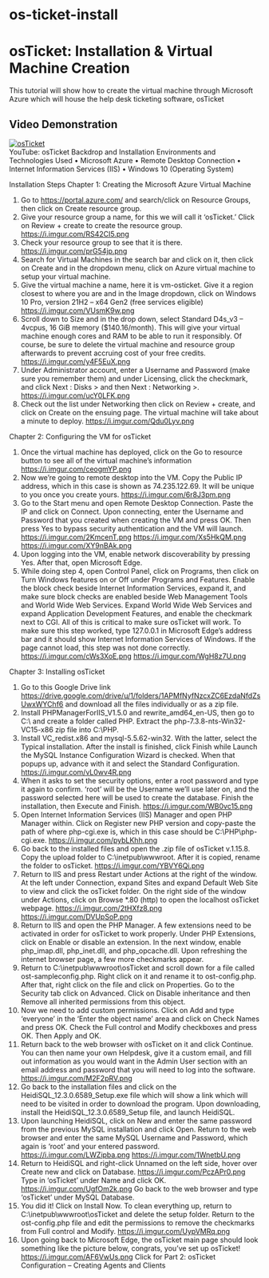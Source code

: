 # os-ticket-install

# osTicket: Installation & Virtual Machine Creation
This tutorial will show how to create the virtual machine through Microsoft Azure which will house the help desk ticketing software, osTicket

## Video Demonstration
[![osTicket](http://i.imgur.com/rnBht8B.png)](http://youtu.be/FpdC_98Ekgs)
<br/>
YouTube: osTicket Backdrop and Installation
Environments and Technologies Used
•	Microsoft Azure
•	Remote Desktop Connection
•	Internet Information Services (IIS)
•	Windows 10 (Operating System)


Installation Steps
Chapter 1: Creating the Microsoft Azure Virtual Machine
1.	Go to https://portal.azure.com/ and search/click on Resource Groups, then click on Create resource group.
2.	Give your resource group a name, for this we will call it ‘osTicket.’ Click on Review + create to create the resource group. https://i.imgur.com/RS42CI5.png
3.	Check your resource group to see that it is there. https://i.imgur.com/prG54jp.png
4.	Search for Virtual Machines in the search bar and click on it, then click on Create and in the dropdown menu, click on Azure virtual machine to setup your virtual machine.
5.	Give the virtual machine a name, here it is vm-osticket. Give it a region closest to where you are and in the Image dropdown, click on Windows 10 Pro, version 21H2 – x64 Gen2 (free services eligible) https://i.imgur.com/VUsmK9w.png
6.	Scroll down to Size and in the drop down, select Standard D4s_v3 – 4vcpus, 16 GiB memory ($140.16/month). This will give your virtual machine enough cores and RAM to be able to run it responsibly. Of course, be sure to delete the virtual machine and resource group afterwards to prevent accruing cost of your free credits. https://i.imgur.com/y4F5EuX.png
7.	Under Administrator account, enter a Username and Password (make sure you remember them) and under Licensing, click the checkmark, and click Next : Disks >  and then Next : Networking >. https://i.imgur.com/ucY0LFK.png
8.	Check out the list under Networking then click on Review + create, and click on Create on the ensuing page. The virtual machine will take about a minute to deploy. https://i.imgur.com/Qdu0Lyv.png

Chapter 2: Configuring the VM for osTicket
1.	Once the virtual machine has deployed, click on the Go to resource button to see all of the virtual machine’s information https://i.imgur.com/ceogmYP.png
2.	Now we’re going to remote desktop into the VM. Copy the Public IP address, which in this case is shown as 74.235.122.69. It will be unique to you once you create yours. https://i.imgur.com/6r8J3pm.png
3.	Go to the Start menu and open Remote Desktop Connection. Paste the IP and click on Connect. Upon connecting, enter the Username and Password that you created when creating the VM and press OK. Then press Yes to bypass security authentication and the VM will launch. https://i.imgur.com/2KmcenT.png https://i.imgur.com/Xs5HkQM.png https://i.imgur.com/XY9nBAk.png 
4.	Upon logging into the VM, enable network discoverability by pressing Yes. After that, open Microsoft Edge.
5.	While doing step 4, open Control Panel, click on Programs, then click on Turn Windows features on or Off under Programs and Features. Enable the block check beside Internet Information Services, expand it, and make sure block checks are enabled beside Web Management Tools and World Wide Web Services. Expand World Wide Web Services and expand Application Development Features, and enable the checkmark next to CGI.
All of this is critical to make sure osTicket will work. To make sure this step worked, type 127.0.0.1 in Microsoft Edge’s address bar and it should show Internet Information Services of Windows. If the page cannot load, this step was not done correctly.
https://i.imgur.com/cWs3XoE.png https://i.imgur.com/WgH8z7U.png 

Chapter 3: Installing osTicket
1.	Go to this Google Drive link https://drive.google.com/drive/u/1/folders/1APMfNyfNzcxZC6EzdaNfdZsUwxWYChf6 and download all the files individually or as a zip file.
2.	Install PHPManagerForIIS_V1.5.0 and rewrite_amd64_en-US, then go to C:\ and create a folder called PHP. Extract the php-7.3.8-nts-Win32-VC15-x86 zip file into C:\PHP.
3.	Install VC_redist.x86 and mysql-5.5.62-win32. With the latter, select the Typical installation. After the install is finished, click Finish while Launch the MySQL Instance Configuration Wizard is checked. When that popups up, advance with it and select the Standard Configuration. https://i.imgur.com/vL0wv4R.png
4.	When it asks to set the security options, enter a root password and type it again to confirm. ‘root’ will be the Username we’ll use later on, and the password selected here will be used to create the database. Finish the installation, then Execute and Finish. https://i.imgur.com/WB0vc15.png
5.	Open Internet Information Services (IIS) Manager and open PHP Manager within. Click on Register new PHP version and copy-paste the path of where php-cgi.exe is, which in this case should be C:\PHP\php-cgi.exe. https://i.imgur.com/pybLKhh.png
6.	Go back to the installed files and open the .zip file of osTicket v.1.15.8. Copy the upload folder to C:\inetpub\wwwroot. After it is copied, rename the folder to osTicket. https://i.imgur.com/YBVY6Qi.png
7.	Return to IIS and press Restart under Actions at the right of the window. At the left under Connection, expand Sites and expand Default Web Site to view and click the osTicket folder. On the right side of the window under Actions, click on Browse *.80 (http) to open the localhost osTicket webpage. https://i.imgur.com/2tHXfz8.png https://i.imgur.com/DVUpSoP.png 
8.	Return to IIS and open the PHP Manager. A few extensions need to be activated in order for osTicket to work properly. Under PHP Extensions, click on Enable or disable an extension. In the next window, enable php_imap.dll, php_inet.dll, and php_opcache.dll. Upon refreshing the internet browser page, a few more checkmarks appear.
9.	Return to C:\inetpub\wwwroot\osTicket and scroll down for a file called ost-sampleconfig.php. Right click on it and rename it to ost-config.php. After that, right click on the file and click on Properties. Go to the Security tab click on Advanced. Click on Disable inheritance and then Remove all inherited permissions from this object.
10.	Now we need to add custom permissions. Click on Add and type ‘everyone’ in the ‘Enter the object name’ area and click on Check Names and press OK. Check the Full control and Modify checkboxes and press OK. Then Apply and OK.
11.	Return back to the web browser with osTicket on it and click Continue. You can then name your own Helpdesk, give it a custom email, and fill out information as you would want in the Admin User section with an email address and password that you will need to log into the software. https://i.imgur.com/M2F2pRV.png
12.	Go back to the installation files and click on the HeidiSQL_12.3.0.6589_Setup.exe file which will show a link which will need to be visited in order to download the program. Upon downloading, install the HeidiSQL_12.3.0.6589_Setup file, and launch HeidiSQL.
13.	Upon launching HeidiSQL, click on New and enter the same password from the previous MySQL installation and click Open. Return to the web browser and enter the same MySQL Username and Password, which again is ‘root’ and your entered password. https://i.imgur.com/LWZipba.png https://i.imgur.com/1WnetbU.png
14.	Return to HeidiSQL and right-click Unnamed on the left side, hover over Create new and click on Database. https://i.imgur.com/PczAPr0.png Type in ‘osTicket’ under Name and click OK. https://i.imgur.com/UgfOm2k.png Go back to the web browser and type ‘osTicket’ under MySQL Database.
15.	You did it! Click on Install Now. To clean everything up, return to C:\inetpub\wwwroot\osTicket and delete the setup folder. Return to the ost-config.php file and edit the permissions to remove the checkmarks from Full control and Modify. https://i.imgur.com/UypVMRq.png
16.	Upon going back to Microsoft Edge, the osTicket main page should look something like the picture below, congrats, you’ve set up osTicket! https://i.imgur.com/AF6VwUs.png
Click for Part 2: osTicket Configuration – Creating Agents and Clients
